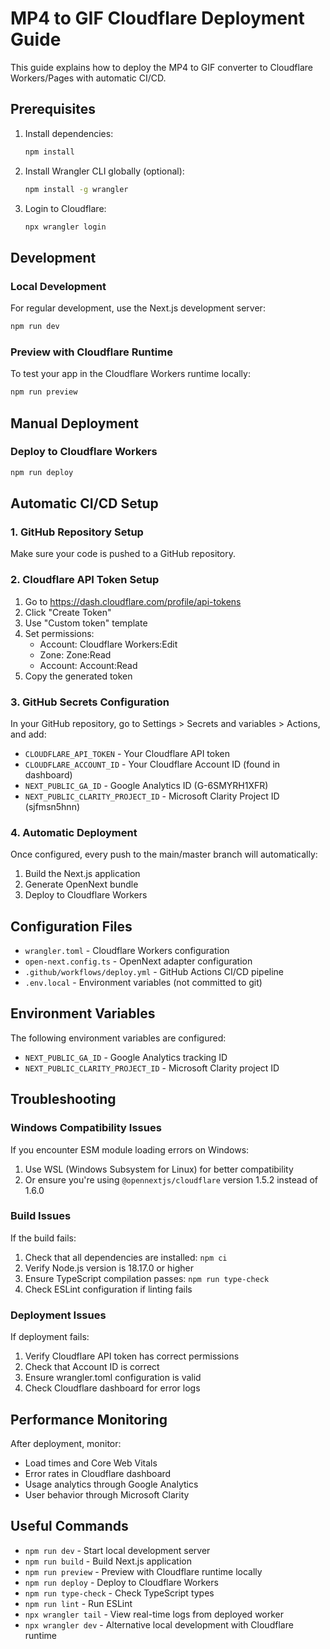 # MP4 to GIF Cloudflare Deployment Guide

This guide explains how to deploy the MP4 to GIF converter to Cloudflare Workers/Pages with automatic CI/CD.

## Prerequisites

1. Install dependencies:
   ```bash
   npm install
   ```

2. Install Wrangler CLI globally (optional):
   ```bash
   npm install -g wrangler
   ```

3. Login to Cloudflare:
   ```bash
   npx wrangler login
   ```

## Development

### Local Development
For regular development, use the Next.js development server:
```bash
npm run dev
```

### Preview with Cloudflare Runtime
To test your app in the Cloudflare Workers runtime locally:
```bash
npm run preview
```

## Manual Deployment

### Deploy to Cloudflare Workers
```bash
npm run deploy
```

## Automatic CI/CD Setup

### 1. GitHub Repository Setup

Make sure your code is pushed to a GitHub repository.

### 2. Cloudflare API Token Setup

1. Go to https://dash.cloudflare.com/profile/api-tokens
2. Click "Create Token"
3. Use "Custom token" template
4. Set permissions:
   - Account: Cloudflare Workers:Edit
   - Zone: Zone:Read
   - Account: Account:Read
5. Copy the generated token

### 3. GitHub Secrets Configuration

In your GitHub repository, go to Settings > Secrets and variables > Actions, and add:

- `CLOUDFLARE_API_TOKEN` - Your Cloudflare API token
- `CLOUDFLARE_ACCOUNT_ID` - Your Cloudflare Account ID (found in dashboard)
- `NEXT_PUBLIC_GA_ID` - Google Analytics ID (G-6SMYRH1XFR)
- `NEXT_PUBLIC_CLARITY_PROJECT_ID` - Microsoft Clarity Project ID (sjfmsn5hnn)

### 4. Automatic Deployment

Once configured, every push to the main/master branch will automatically:
1. Build the Next.js application
2. Generate OpenNext bundle
3. Deploy to Cloudflare Workers

## Configuration Files

- `wrangler.toml` - Cloudflare Workers configuration
- `open-next.config.ts` - OpenNext adapter configuration
- `.github/workflows/deploy.yml` - GitHub Actions CI/CD pipeline
- `.env.local` - Environment variables (not committed to git)

## Environment Variables

The following environment variables are configured:

- `NEXT_PUBLIC_GA_ID` - Google Analytics tracking ID
- `NEXT_PUBLIC_CLARITY_PROJECT_ID` - Microsoft Clarity project ID

## Troubleshooting

### Windows Compatibility Issues

If you encounter ESM module loading errors on Windows:

1. Use WSL (Windows Subsystem for Linux) for better compatibility
2. Or ensure you're using `@opennextjs/cloudflare` version 1.5.2 instead of 1.6.0

### Build Issues

If the build fails:

1. Check that all dependencies are installed: `npm ci`
2. Verify Node.js version is 18.17.0 or higher
3. Ensure TypeScript compilation passes: `npm run type-check`
4. Check ESLint configuration if linting fails

### Deployment Issues

If deployment fails:

1. Verify Cloudflare API token has correct permissions
2. Check that Account ID is correct
3. Ensure wrangler.toml configuration is valid
4. Check Cloudflare dashboard for error logs

## Performance Monitoring

After deployment, monitor:
- Load times and Core Web Vitals
- Error rates in Cloudflare dashboard
- Usage analytics through Google Analytics
- User behavior through Microsoft Clarity

## Useful Commands

- `npm run dev` - Start local development server
- `npm run build` - Build Next.js application
- `npm run preview` - Preview with Cloudflare runtime locally
- `npm run deploy` - Deploy to Cloudflare Workers
- `npm run type-check` - Check TypeScript types
- `npm run lint` - Run ESLint
- `npx wrangler tail` - View real-time logs from deployed worker
- `npx wrangler dev` - Alternative local development with Cloudflare runtime
